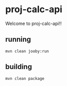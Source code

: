 # proj-calc-api

Welcome to proj-calc-api!!

## running

    mvn clean jooby:run

## building

    mvn clean package

